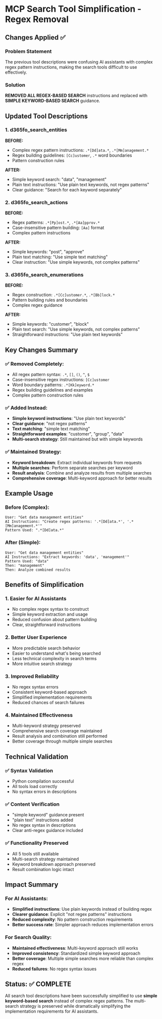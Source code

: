 # MCP Search Tool Simplification - Regex Removal

## Changes Applied ✅

### Problem Statement
The previous tool descriptions were confusing AI assistants with complex regex pattern instructions, making the search tools difficult to use effectively.

### Solution
**REMOVED ALL REGEX-BASED SEARCH** instructions and replaced with **SIMPLE KEYWORD-BASED SEARCH** guidance.

## Updated Tool Descriptions

### 1. d365fo_search_entities

**BEFORE:**
- Complex regex pattern instructions: `.*[Dd]ata.*`, `.*[Mm]anagement.*`
- Regex building guidelines: `[Cc]ustomer`, `.*` word boundaries
- Pattern construction rules

**AFTER:**
- Simple keyword search: "data", "management"
- Plain text instructions: "Use plain text keywords, not regex patterns"
- Clear guidance: "Search for each keyword separately"

### 2. d365fo_search_actions

**BEFORE:**
- Regex patterns: `.*[Pp]ost.*`, `.*[Aa]pprov.*`
- Case-insensitive pattern building: `[Aa]` format
- Complex pattern instructions

**AFTER:**
- Simple keywords: "post", "approve"
- Plain text matching: "Use simple text matching"
- Clear instruction: "Use simple keywords, not complex patterns"

### 3. d365fo_search_enumerations

**BEFORE:**
- Regex construction: `.*[Cc]ustomer.*`, `.*[Bb]lock.*`
- Pattern building rules and boundaries
- Complex regex guidance

**AFTER:**
- Simple keywords: "customer", "block"
- Plain text search: "Use simple keywords, not complex patterns"
- Straightforward instructions: "Use plain text keywords"

## Key Changes Summary

### ✅ Removed Completely:
- All regex pattern syntax: `.*`, `[]`, `()`, `^`, `$`
- Case-insensitive regex instructions: `[Cc]ustomer`
- Word boundary patterns: `.*[Kk]eyword.*`
- Regex building guidelines and examples
- Complex pattern construction rules

### ✅ Added Instead:
- **Simple keyword instructions**: "Use plain text keywords"
- **Clear guidance**: "not regex patterns"
- **Text matching**: "simple text matching"
- **Straightforward examples**: "customer", "group", "data"
- **Multi-search strategy**: Still maintained but with simple keywords

### ✅ Maintained Strategy:
- **Keyword breakdown**: Extract individual keywords from requests
- **Multiple searches**: Perform separate searches per keyword
- **Result analysis**: Combine and analyze results from multiple searches
- **Comprehensive coverage**: Multi-keyword approach for better results

## Example Usage

### Before (Complex):
```
User: "Get data management entities"
AI Instructions: "Create regex patterns: '.*[Dd]ata.*', '.*[Mm]anagement.*'"
Pattern Used: ".*[Dd]ata.*"
```

### After (Simple):
```
User: "Get data management entities"
AI Instructions: "Extract keywords: 'data', 'management'"
Pattern Used: "data"
Then: "management"
Then: Analyze combined results
```

## Benefits of Simplification

### 1. **Easier for AI Assistants**
- No complex regex syntax to construct
- Simple keyword extraction and usage
- Reduced confusion about pattern building
- Clear, straightforward instructions

### 2. **Better User Experience**
- More predictable search behavior
- Easier to understand what's being searched
- Less technical complexity in search terms
- More intuitive search strategy

### 3. **Improved Reliability**
- No regex syntax errors
- Consistent keyword-based approach
- Simplified implementation requirements
- Reduced chances of search failures

### 4. **Maintained Effectiveness**
- Multi-keyword strategy preserved
- Comprehensive search coverage maintained
- Result analysis and combination still performed
- Better coverage through multiple simple searches

## Technical Validation

### ✅ Syntax Validation
- Python compilation successful
- All tools load correctly
- No syntax errors in descriptions

### ✅ Content Verification
- "simple keyword" guidance present
- "plain text" instructions added
- No regex syntax in descriptions
- Clear anti-regex guidance included

### ✅ Functionality Preserved
- All 5 tools still available
- Multi-search strategy maintained
- Keyword breakdown approach preserved
- Result combination logic intact

## Impact Summary

### For AI Assistants:
- **Simplified instructions**: Use plain keywords instead of building regex
- **Clearer guidance**: Explicit "not regex patterns" instructions
- **Reduced complexity**: No pattern construction requirements
- **Better success rate**: Simpler approach reduces implementation errors

### For Search Quality:
- **Maintained effectiveness**: Multi-keyword approach still works
- **Improved consistency**: Standardized simple keyword approach
- **Better coverage**: Multiple simple searches more reliable than complex regex
- **Reduced failures**: No regex syntax issues

## Status: ✅ COMPLETE

All search tool descriptions have been successfully simplified to use **simple keyword-based search** instead of complex regex patterns. The multi-search strategy is preserved while dramatically simplifying the implementation requirements for AI assistants.